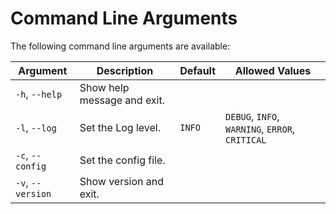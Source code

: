 # Command Line Arguments

The following command line arguments are available:

| Argument          | Description                 | Default | Allowed Values                                  |
|-------------------|-----------------------------|---------|-------------------------------------------------|
| `-h`, `--help`    | Show help message and exit. |         |                                                 |
| `-l`, `--log`     | Set the Log level.          | `INFO`  | `DEBUG`, `INFO`, `WARNING`, `ERROR`, `CRITICAL` |
| `-c`, `--config`  | Set the config file.        |         |                                                 |
| `-v`, `--version` | Show version and exit.      |         |                                                 |